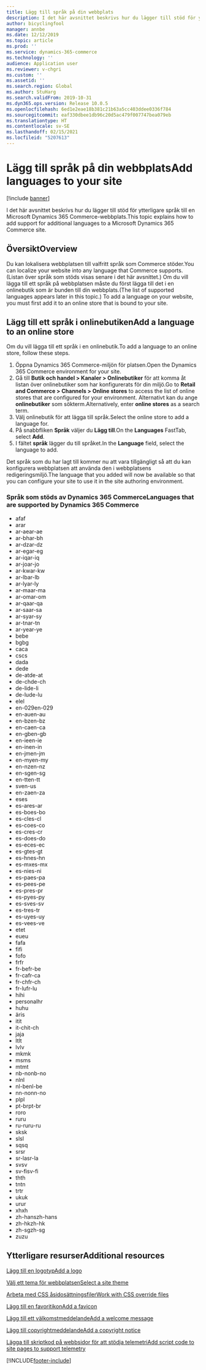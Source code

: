 ```yaml
---
title: Lägg till språk på din webbplats
description: I det här avsnittet beskrivs hur du lägger till stöd för ytterligare språk till en Microsoft Dynamics 365 Commerce-webbplats.
author: bicyclingfool
manager: annbe
ms.date: 12/12/2019
ms.topic: article
ms.prod: ''
ms.service: dynamics-365-commerce
ms.technology: ''
audience: Application user
ms.reviewer: v-chgri
ms.custom: ''
ms.assetid: ''
ms.search.region: Global
ms.author: StuHarg
ms.search.validFrom: 2019-10-31
ms.dyn365.ops.version: Release 10.0.5
ms.openlocfilehash: 6ed1e2eae18b381c21b63a5cc403ddee0336f784
ms.sourcegitcommit: eaf330dbee1db96c20d5ac479f007747bea079eb
ms.translationtype: HT
ms.contentlocale: sv-SE
ms.lasthandoff: 02/15/2021
ms.locfileid: "5207613"
---
```

# <a name="add-languages-to-your-site"></a><span data-ttu-id="8fb2d-103">Lägg till språk på din webbplats</span><span class="sxs-lookup"><span data-stu-id="8fb2d-103">Add languages to your site</span></span>


[!include [banner](includes/banner.md)]

<span data-ttu-id="8fb2d-104">I det här avsnittet beskrivs hur du lägger till stöd för ytterligare språk till en Microsoft Dynamics 365 Commerce-webbplats.</span><span class="sxs-lookup"><span data-stu-id="8fb2d-104">This topic explains how to add support for additional languages to a Microsoft Dynamics 365 Commerce site.</span></span>

## <a name="overview"></a><span data-ttu-id="8fb2d-105">Översikt</span><span class="sxs-lookup"><span data-stu-id="8fb2d-105">Overview</span></span>

<span data-ttu-id="8fb2d-106">Du kan lokalisera webbplatsen till valfritt språk som Commerce stöder.</span><span class="sxs-lookup"><span data-stu-id="8fb2d-106">You can localize your website into any language that Commerce supports.</span></span> <span data-ttu-id="8fb2d-107">(Listan över språk som stöds visas senare i det här avsnittet.) Om du vill lägga till ett språk på webbplatsen måste du först lägga till det i en onlinebutik som är bunden till din webbplats.</span><span class="sxs-lookup"><span data-stu-id="8fb2d-107">(The list of supported languages appears later in this topic.) To add a language on your website, you must first add it to an online store that is bound to your site.</span></span>

## <a name="add-a-language-to-an-online-store"></a><span data-ttu-id="8fb2d-108">Lägg till ett språk i onlinebutiken</span><span class="sxs-lookup"><span data-stu-id="8fb2d-108">Add a language to an online store</span></span>

<span data-ttu-id="8fb2d-109">Om du vill lägga till ett språk i en onlinebutik.</span><span class="sxs-lookup"><span data-stu-id="8fb2d-109">To add a language to an online store, follow these steps.</span></span>

1. <span data-ttu-id="8fb2d-110">Öppna Dynamics 365 Commerce-miljön för platsen.</span><span class="sxs-lookup"><span data-stu-id="8fb2d-110">Open the Dynamics 365 Commerce environment for your site.</span></span>
1. <span data-ttu-id="8fb2d-111">Gå till **Butik och handel \> Kanaler \> Onlinebutiker** för att komma åt listan över onlinebutiker som har konfigurerats för din miljö.</span><span class="sxs-lookup"><span data-stu-id="8fb2d-111">Go to **Retail and Commerce \> Channels \> Online stores** to access the list of online stores that are configured for your environment.</span></span> <span data-ttu-id="8fb2d-112">Alternativt kan du ange **onlinebutiker** som sökterm.</span><span class="sxs-lookup"><span data-stu-id="8fb2d-112">Alternatively, enter **online stores** as a search term.</span></span>
1. <span data-ttu-id="8fb2d-113">Välj onlinebutik för att lägga till språk.</span><span class="sxs-lookup"><span data-stu-id="8fb2d-113">Select the online store to add a language for.</span></span>
1. <span data-ttu-id="8fb2d-114">På snabbfliken **Språk** väljer du **Lägg till**.</span><span class="sxs-lookup"><span data-stu-id="8fb2d-114">On the **Languages** FastTab, select **Add**.</span></span>
1. <span data-ttu-id="8fb2d-115">I fältet **språk** lägger du till språket.</span><span class="sxs-lookup"><span data-stu-id="8fb2d-115">In the **Language** field, select the language to add.</span></span>

<span data-ttu-id="8fb2d-116">Det språk som du har lagt till kommer nu att vara tillgängligt så att du kan konfigurera webbplatsen att använda den i webbplatsens redigeringsmiljö.</span><span class="sxs-lookup"><span data-stu-id="8fb2d-116">The language that you added will now be available so that you can configure your site to use it in the site authoring environment.</span></span>

### <a name="languages-that-are-supported-by-dynamics-365-commerce"></a><span data-ttu-id="8fb2d-117">Språk som stöds av Dynamics 365 Commerce</span><span class="sxs-lookup"><span data-stu-id="8fb2d-117">Languages that are supported by Dynamics 365 Commerce</span></span>

- <span data-ttu-id="8fb2d-118">af</span><span class="sxs-lookup"><span data-stu-id="8fb2d-118">af</span></span>
- <span data-ttu-id="8fb2d-119">ar</span><span class="sxs-lookup"><span data-stu-id="8fb2d-119">ar</span></span>
- <span data-ttu-id="8fb2d-120">ar-ae</span><span class="sxs-lookup"><span data-stu-id="8fb2d-120">ar-ae</span></span>
- <span data-ttu-id="8fb2d-121">ar-bh</span><span class="sxs-lookup"><span data-stu-id="8fb2d-121">ar-bh</span></span>
- <span data-ttu-id="8fb2d-122">ar-dz</span><span class="sxs-lookup"><span data-stu-id="8fb2d-122">ar-dz</span></span>
- <span data-ttu-id="8fb2d-123">ar-eg</span><span class="sxs-lookup"><span data-stu-id="8fb2d-123">ar-eg</span></span>
- <span data-ttu-id="8fb2d-124">ar-iq</span><span class="sxs-lookup"><span data-stu-id="8fb2d-124">ar-iq</span></span>
- <span data-ttu-id="8fb2d-125">ar-jo</span><span class="sxs-lookup"><span data-stu-id="8fb2d-125">ar-jo</span></span>
- <span data-ttu-id="8fb2d-126">ar-kw</span><span class="sxs-lookup"><span data-stu-id="8fb2d-126">ar-kw</span></span>
- <span data-ttu-id="8fb2d-127">ar-lb</span><span class="sxs-lookup"><span data-stu-id="8fb2d-127">ar-lb</span></span>
- <span data-ttu-id="8fb2d-128">ar-ly</span><span class="sxs-lookup"><span data-stu-id="8fb2d-128">ar-ly</span></span>
- <span data-ttu-id="8fb2d-129">ar-ma</span><span class="sxs-lookup"><span data-stu-id="8fb2d-129">ar-ma</span></span>
- <span data-ttu-id="8fb2d-130">ar-om</span><span class="sxs-lookup"><span data-stu-id="8fb2d-130">ar-om</span></span>
- <span data-ttu-id="8fb2d-131">ar-qa</span><span class="sxs-lookup"><span data-stu-id="8fb2d-131">ar-qa</span></span>
- <span data-ttu-id="8fb2d-132">ar-sa</span><span class="sxs-lookup"><span data-stu-id="8fb2d-132">ar-sa</span></span>
- <span data-ttu-id="8fb2d-133">ar-sy</span><span class="sxs-lookup"><span data-stu-id="8fb2d-133">ar-sy</span></span>
- <span data-ttu-id="8fb2d-134">ar-tn</span><span class="sxs-lookup"><span data-stu-id="8fb2d-134">ar-tn</span></span>
- <span data-ttu-id="8fb2d-135">ar-ye</span><span class="sxs-lookup"><span data-stu-id="8fb2d-135">ar-ye</span></span>
- <span data-ttu-id="8fb2d-136">be</span><span class="sxs-lookup"><span data-stu-id="8fb2d-136">be</span></span>
- <span data-ttu-id="8fb2d-137">bg</span><span class="sxs-lookup"><span data-stu-id="8fb2d-137">bg</span></span>
- <span data-ttu-id="8fb2d-138">ca</span><span class="sxs-lookup"><span data-stu-id="8fb2d-138">ca</span></span>
- <span data-ttu-id="8fb2d-139">cs</span><span class="sxs-lookup"><span data-stu-id="8fb2d-139">cs</span></span>
- <span data-ttu-id="8fb2d-140">da</span><span class="sxs-lookup"><span data-stu-id="8fb2d-140">da</span></span>
- <span data-ttu-id="8fb2d-141">de</span><span class="sxs-lookup"><span data-stu-id="8fb2d-141">de</span></span>
- <span data-ttu-id="8fb2d-142">de-at</span><span class="sxs-lookup"><span data-stu-id="8fb2d-142">de-at</span></span>
- <span data-ttu-id="8fb2d-143">de-ch</span><span class="sxs-lookup"><span data-stu-id="8fb2d-143">de-ch</span></span>
- <span data-ttu-id="8fb2d-144">de-li</span><span class="sxs-lookup"><span data-stu-id="8fb2d-144">de-li</span></span>
- <span data-ttu-id="8fb2d-145">de-lu</span><span class="sxs-lookup"><span data-stu-id="8fb2d-145">de-lu</span></span>
- <span data-ttu-id="8fb2d-146">el</span><span class="sxs-lookup"><span data-stu-id="8fb2d-146">el</span></span>
- <span data-ttu-id="8fb2d-147">en-029</span><span class="sxs-lookup"><span data-stu-id="8fb2d-147">en-029</span></span>
- <span data-ttu-id="8fb2d-148">en-au</span><span class="sxs-lookup"><span data-stu-id="8fb2d-148">en-au</span></span>
- <span data-ttu-id="8fb2d-149">en-bz</span><span class="sxs-lookup"><span data-stu-id="8fb2d-149">en-bz</span></span>
- <span data-ttu-id="8fb2d-150">en-ca</span><span class="sxs-lookup"><span data-stu-id="8fb2d-150">en-ca</span></span>
- <span data-ttu-id="8fb2d-151">en-gb</span><span class="sxs-lookup"><span data-stu-id="8fb2d-151">en-gb</span></span>
- <span data-ttu-id="8fb2d-152">en-ie</span><span class="sxs-lookup"><span data-stu-id="8fb2d-152">en-ie</span></span>
- <span data-ttu-id="8fb2d-153">en-in</span><span class="sxs-lookup"><span data-stu-id="8fb2d-153">en-in</span></span>
- <span data-ttu-id="8fb2d-154">en-jm</span><span class="sxs-lookup"><span data-stu-id="8fb2d-154">en-jm</span></span>
- <span data-ttu-id="8fb2d-155">en-my</span><span class="sxs-lookup"><span data-stu-id="8fb2d-155">en-my</span></span>
- <span data-ttu-id="8fb2d-156">en-nz</span><span class="sxs-lookup"><span data-stu-id="8fb2d-156">en-nz</span></span>
- <span data-ttu-id="8fb2d-157">en-sg</span><span class="sxs-lookup"><span data-stu-id="8fb2d-157">en-sg</span></span>
- <span data-ttu-id="8fb2d-158">en-tt</span><span class="sxs-lookup"><span data-stu-id="8fb2d-158">en-tt</span></span>
- <span data-ttu-id="8fb2d-159">sv</span><span class="sxs-lookup"><span data-stu-id="8fb2d-159">en-us</span></span>
- <span data-ttu-id="8fb2d-160">en-za</span><span class="sxs-lookup"><span data-stu-id="8fb2d-160">en-za</span></span>
- <span data-ttu-id="8fb2d-161">es</span><span class="sxs-lookup"><span data-stu-id="8fb2d-161">es</span></span>
- <span data-ttu-id="8fb2d-162">es-ar</span><span class="sxs-lookup"><span data-stu-id="8fb2d-162">es-ar</span></span>
- <span data-ttu-id="8fb2d-163">es-bo</span><span class="sxs-lookup"><span data-stu-id="8fb2d-163">es-bo</span></span>
- <span data-ttu-id="8fb2d-164">es-cl</span><span class="sxs-lookup"><span data-stu-id="8fb2d-164">es-cl</span></span>
- <span data-ttu-id="8fb2d-165">es-co</span><span class="sxs-lookup"><span data-stu-id="8fb2d-165">es-co</span></span>
- <span data-ttu-id="8fb2d-166">es-cr</span><span class="sxs-lookup"><span data-stu-id="8fb2d-166">es-cr</span></span>
- <span data-ttu-id="8fb2d-167">es-do</span><span class="sxs-lookup"><span data-stu-id="8fb2d-167">es-do</span></span>
- <span data-ttu-id="8fb2d-168">es-ec</span><span class="sxs-lookup"><span data-stu-id="8fb2d-168">es-ec</span></span>
- <span data-ttu-id="8fb2d-169">es-gt</span><span class="sxs-lookup"><span data-stu-id="8fb2d-169">es-gt</span></span>
- <span data-ttu-id="8fb2d-170">es-hn</span><span class="sxs-lookup"><span data-stu-id="8fb2d-170">es-hn</span></span>
- <span data-ttu-id="8fb2d-171">es-mx</span><span class="sxs-lookup"><span data-stu-id="8fb2d-171">es-mx</span></span>
- <span data-ttu-id="8fb2d-172">es-ni</span><span class="sxs-lookup"><span data-stu-id="8fb2d-172">es-ni</span></span>
- <span data-ttu-id="8fb2d-173">es-pa</span><span class="sxs-lookup"><span data-stu-id="8fb2d-173">es-pa</span></span>
- <span data-ttu-id="8fb2d-174">es-pe</span><span class="sxs-lookup"><span data-stu-id="8fb2d-174">es-pe</span></span>
- <span data-ttu-id="8fb2d-175">es-pr</span><span class="sxs-lookup"><span data-stu-id="8fb2d-175">es-pr</span></span>
- <span data-ttu-id="8fb2d-176">es-py</span><span class="sxs-lookup"><span data-stu-id="8fb2d-176">es-py</span></span>
- <span data-ttu-id="8fb2d-177">es-sv</span><span class="sxs-lookup"><span data-stu-id="8fb2d-177">es-sv</span></span>
- <span data-ttu-id="8fb2d-178">es-tr</span><span class="sxs-lookup"><span data-stu-id="8fb2d-178">es-tr</span></span>
- <span data-ttu-id="8fb2d-179">es-uy</span><span class="sxs-lookup"><span data-stu-id="8fb2d-179">es-uy</span></span>
- <span data-ttu-id="8fb2d-180">es-ve</span><span class="sxs-lookup"><span data-stu-id="8fb2d-180">es-ve</span></span>
- <span data-ttu-id="8fb2d-181">et</span><span class="sxs-lookup"><span data-stu-id="8fb2d-181">et</span></span>
- <span data-ttu-id="8fb2d-182">eu</span><span class="sxs-lookup"><span data-stu-id="8fb2d-182">eu</span></span>
- <span data-ttu-id="8fb2d-183">fa</span><span class="sxs-lookup"><span data-stu-id="8fb2d-183">fa</span></span>
- <span data-ttu-id="8fb2d-184">fi</span><span class="sxs-lookup"><span data-stu-id="8fb2d-184">fi</span></span>
- <span data-ttu-id="8fb2d-185">fo</span><span class="sxs-lookup"><span data-stu-id="8fb2d-185">fo</span></span>
- <span data-ttu-id="8fb2d-186">fr</span><span class="sxs-lookup"><span data-stu-id="8fb2d-186">fr</span></span>
- <span data-ttu-id="8fb2d-187">fr-be</span><span class="sxs-lookup"><span data-stu-id="8fb2d-187">fr-be</span></span>
- <span data-ttu-id="8fb2d-188">fr-ca</span><span class="sxs-lookup"><span data-stu-id="8fb2d-188">fr-ca</span></span>
- <span data-ttu-id="8fb2d-189">fr-ch</span><span class="sxs-lookup"><span data-stu-id="8fb2d-189">fr-ch</span></span>
- <span data-ttu-id="8fb2d-190">fr-lu</span><span class="sxs-lookup"><span data-stu-id="8fb2d-190">fr-lu</span></span>
- <span data-ttu-id="8fb2d-191">hi</span><span class="sxs-lookup"><span data-stu-id="8fb2d-191">hi</span></span>
- <span data-ttu-id="8fb2d-192">personal</span><span class="sxs-lookup"><span data-stu-id="8fb2d-192">hr</span></span>
- <span data-ttu-id="8fb2d-193">hu</span><span class="sxs-lookup"><span data-stu-id="8fb2d-193">hu</span></span>
- <span data-ttu-id="8fb2d-194">är</span><span class="sxs-lookup"><span data-stu-id="8fb2d-194">is</span></span>
- <span data-ttu-id="8fb2d-195">it</span><span class="sxs-lookup"><span data-stu-id="8fb2d-195">it</span></span>
- <span data-ttu-id="8fb2d-196">it-ch</span><span class="sxs-lookup"><span data-stu-id="8fb2d-196">it-ch</span></span>
- <span data-ttu-id="8fb2d-197">ja</span><span class="sxs-lookup"><span data-stu-id="8fb2d-197">ja</span></span>
- <span data-ttu-id="8fb2d-198">lt</span><span class="sxs-lookup"><span data-stu-id="8fb2d-198">lt</span></span>
- <span data-ttu-id="8fb2d-199">lv</span><span class="sxs-lookup"><span data-stu-id="8fb2d-199">lv</span></span>
- <span data-ttu-id="8fb2d-200">mk</span><span class="sxs-lookup"><span data-stu-id="8fb2d-200">mk</span></span>
- <span data-ttu-id="8fb2d-201">ms</span><span class="sxs-lookup"><span data-stu-id="8fb2d-201">ms</span></span>
- <span data-ttu-id="8fb2d-202">mt</span><span class="sxs-lookup"><span data-stu-id="8fb2d-202">mt</span></span>
- <span data-ttu-id="8fb2d-203">nb-no</span><span class="sxs-lookup"><span data-stu-id="8fb2d-203">nb-no</span></span>
- <span data-ttu-id="8fb2d-204">nl</span><span class="sxs-lookup"><span data-stu-id="8fb2d-204">nl</span></span>
- <span data-ttu-id="8fb2d-205">nl-be</span><span class="sxs-lookup"><span data-stu-id="8fb2d-205">nl-be</span></span>
- <span data-ttu-id="8fb2d-206">nn-no</span><span class="sxs-lookup"><span data-stu-id="8fb2d-206">nn-no</span></span>
- <span data-ttu-id="8fb2d-207">pl</span><span class="sxs-lookup"><span data-stu-id="8fb2d-207">pl</span></span>
- <span data-ttu-id="8fb2d-208">pt-br</span><span class="sxs-lookup"><span data-stu-id="8fb2d-208">pt-br</span></span>
- <span data-ttu-id="8fb2d-209">ro</span><span class="sxs-lookup"><span data-stu-id="8fb2d-209">ro</span></span>
- <span data-ttu-id="8fb2d-210">ru</span><span class="sxs-lookup"><span data-stu-id="8fb2d-210">ru</span></span>
- <span data-ttu-id="8fb2d-211">ru-ru</span><span class="sxs-lookup"><span data-stu-id="8fb2d-211">ru-ru</span></span>
- <span data-ttu-id="8fb2d-212">sk</span><span class="sxs-lookup"><span data-stu-id="8fb2d-212">sk</span></span>
- <span data-ttu-id="8fb2d-213">sl</span><span class="sxs-lookup"><span data-stu-id="8fb2d-213">sl</span></span>
- <span data-ttu-id="8fb2d-214">sq</span><span class="sxs-lookup"><span data-stu-id="8fb2d-214">sq</span></span>
- <span data-ttu-id="8fb2d-215">sr</span><span class="sxs-lookup"><span data-stu-id="8fb2d-215">sr</span></span>
- <span data-ttu-id="8fb2d-216">sr-la</span><span class="sxs-lookup"><span data-stu-id="8fb2d-216">sr-la</span></span>
- <span data-ttu-id="8fb2d-217">sv</span><span class="sxs-lookup"><span data-stu-id="8fb2d-217">sv</span></span>
- <span data-ttu-id="8fb2d-218">sv-fi</span><span class="sxs-lookup"><span data-stu-id="8fb2d-218">sv-fi</span></span>
- <span data-ttu-id="8fb2d-219">th</span><span class="sxs-lookup"><span data-stu-id="8fb2d-219">th</span></span>
- <span data-ttu-id="8fb2d-220">tn</span><span class="sxs-lookup"><span data-stu-id="8fb2d-220">tn</span></span>
- <span data-ttu-id="8fb2d-221">tr</span><span class="sxs-lookup"><span data-stu-id="8fb2d-221">tr</span></span>
- <span data-ttu-id="8fb2d-222">uk</span><span class="sxs-lookup"><span data-stu-id="8fb2d-222">uk</span></span>
- <span data-ttu-id="8fb2d-223">ur</span><span class="sxs-lookup"><span data-stu-id="8fb2d-223">ur</span></span>
- <span data-ttu-id="8fb2d-224">xh</span><span class="sxs-lookup"><span data-stu-id="8fb2d-224">xh</span></span>
- <span data-ttu-id="8fb2d-225">zh-hans</span><span class="sxs-lookup"><span data-stu-id="8fb2d-225">zh-hans</span></span>
- <span data-ttu-id="8fb2d-226">zh-hk</span><span class="sxs-lookup"><span data-stu-id="8fb2d-226">zh-hk</span></span>
- <span data-ttu-id="8fb2d-227">zh-sg</span><span class="sxs-lookup"><span data-stu-id="8fb2d-227">zh-sg</span></span>
- <span data-ttu-id="8fb2d-228">zu</span><span class="sxs-lookup"><span data-stu-id="8fb2d-228">zu</span></span>

## <a name="additional-resources"></a><span data-ttu-id="8fb2d-229">Ytterligare resurser</span><span class="sxs-lookup"><span data-stu-id="8fb2d-229">Additional resources</span></span>

[<span data-ttu-id="8fb2d-230">Lägg till en logotyp</span><span class="sxs-lookup"><span data-stu-id="8fb2d-230">Add a logo</span></span>](add-logo.md)

[<span data-ttu-id="8fb2d-231">Välj ett tema för webbplatsen</span><span class="sxs-lookup"><span data-stu-id="8fb2d-231">Select a site theme</span></span>](select-site-theme.md)

[<span data-ttu-id="8fb2d-232">Arbeta med CSS åsidosättningsfiler</span><span class="sxs-lookup"><span data-stu-id="8fb2d-232">Work with CSS override files</span></span>](css-override-files.md)

[<span data-ttu-id="8fb2d-233">Lägg till en favoritikon</span><span class="sxs-lookup"><span data-stu-id="8fb2d-233">Add a favicon</span></span>](add-favicon.md)

[<span data-ttu-id="8fb2d-234">Lägg till ett välkomstmeddelande</span><span class="sxs-lookup"><span data-stu-id="8fb2d-234">Add a welcome message</span></span>](add-welcome-message.md)

[<span data-ttu-id="8fb2d-235">Lägg till copyrightmeddelande</span><span class="sxs-lookup"><span data-stu-id="8fb2d-235">Add a copyright notice</span></span>](add-copyright-notice.md)

[<span data-ttu-id="8fb2d-236">Lägga till skriptkod på webbsidor för att stödja telemetri</span><span class="sxs-lookup"><span data-stu-id="8fb2d-236">Add script code to site pages to support telemetry</span></span>](add-telemetry.md)


[!INCLUDE[footer-include](../includes/footer-banner.md)]